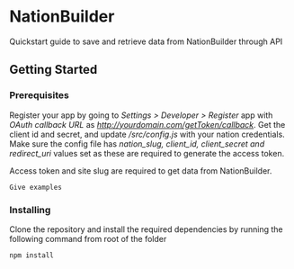 # NationBuilder

Quickstart guide to save and retrieve data from NationBuilder through API

## Getting Started

### Prerequisites

Register your app by going to *Settings > Developer > Register* app with *OAuth callback URL* as *http://yourdomain.com/getToken/callback*. Get the client id and secret, and update */src/config.js* with your nation credentials. Make sure the config file has *nation_slug, client_id, client_secret and redirect_uri*  values set as these are required to generate the access token.

Access token and site slug are required to get data from NationBuilder.

```
Give examples
```

### Installing

Clone the repository and install the required dependencies by running the following command from root of the folder

```
npm install
```
